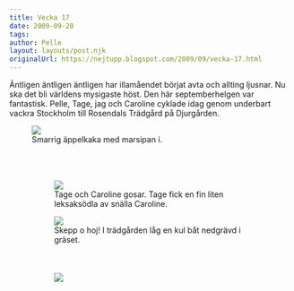 ```yaml
---
title: Vecka 17
date: 2009-09-20
tags: 	
author: Pelle
layout: layouts/post.njk
originalUrl: https://nejtupp.blogspot.com/2009/09/vecka-17.html
---
```


Äntligen äntligen äntligen har illamåendet börjat avta och allting ljusnar. Nu ska det bli världens mysigaste höst. Den här septemberhelgen var fantastisk. Pelle, Tage, jag och Caroline cyklade idag genom underbart vackra Stockholm till Rosendals Trädgård på Djurgården.

<figure>
	<img src="../../../../img/_MG_8579_1024pix.jpg">
	<figcaption>Smarrig äppelkaka med marsipan i.<br><br><br></span></span></div><br><figure>
	<img src="../../../../img/_MG_8586_1024pix.jpg">
	<figcaption>Tage och Caroline gosar. Tage fick en fin liten leksaksödla av snälla Caroline.</figcaption>
</figure>

<figure>
	<img src="../../../../img/_MG_8596_1024pix.jpg">
	<figcaption>Skepp o hoj! I trädgården låg en kul båt nedgrävd i gräset.<br><br><br></span></span></div><br><img src="../../../../img/_MG_8602_1024pix.jpg">
